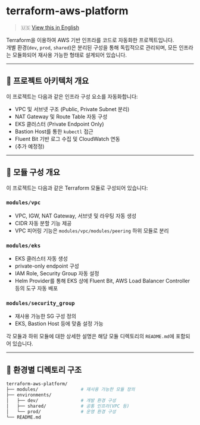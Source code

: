 # terraform-aws-platform

> 🇺🇸 [View this in English](./README.md)

Terraform을 이용하여 AWS 기반 인프라를 코드로 자동화한 프로젝트입니다.  
개별 환경(`dev`, `prod`, `shared`)은 분리된 구성을 통해 독립적으로 관리되며, 모든 인프라는 모듈화되어 재사용 가능한 형태로 설계되어 있습니다.

---

## 📐 프로젝트 아키텍처 개요

이 프로젝트는 다음과 같은 인프라 구성 요소를 자동화합니다:

- VPC 및 서브넷 구조 (Public, Private Subnet 분리)
- NAT Gateway 및 Route Table 자동 구성
- EKS 클러스터 (Private Endpoint Only)
- Bastion Host를 통한 `kubectl` 접근
- Fluent Bit 기반 로그 수집 및 CloudWatch 연동
- (추가 예정정)

<!-- 추후 아키텍처 다이어그램 이미지 삽입 예정 -->
<!-- ![architecture](docs/architecture.png) -->

---

## 🧱 모듈 구성 개요

이 프로젝트는 다음과 같은 Terraform 모듈로 구성되어 있습니다:

### `modules/vpc`
- VPC, IGW, NAT Gateway, 서브넷 및 라우팅 자동 생성
- CIDR 자동 분할 기능 제공
- VPC 피어링 기능은 `modules/vpc/modules/peering` 하위 모듈로 분리

### `modules/eks`
- EKS 클러스터 자동 생성
- private-only endpoint 구성
- IAM Role, Security Group 자동 설정
- Helm Provider를 통해 EKS 상에 Fluent Bit, AWS Load Balancer Controller 등의 도구 자동 배포

### `modules/security_group`
- 재사용 가능한 SG 구성 정의
- EKS, Bastion Host 등에 맞춤 설정 가능

각 모듈과 하위 모듈에 대한 상세한 설명은 해당 모듈 디렉토리의 `README.md`에 포함되어 있습니다.

---

## 🔧 환경별 디렉토리 구조

```bash
terraform-aws-platform/
├── modules/                # 재사용 가능한 모듈 정의
├── environments/
│   ├── dev/                # 개발 환경 구성
│   ├── shared/             # 공통 인프라(VPC 등)
│   └── prod/               # 운영 환경 구성
└── README.md
